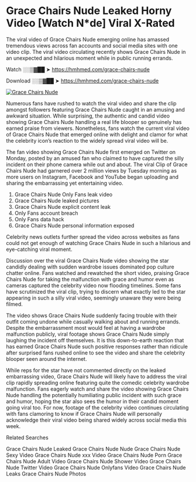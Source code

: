 ﻿# Grace Chairs Nude Leaked Horny Video [Watch N*de] Viral X-Rated

The viral video of ﻿Grace Chairs Nude emerging online has amassed tremendous views across fan accounts and social media sites with one video clip. The viral video circulating recently shows ﻿Grace Chairs Nude in an unexpected and hilarious moment while in public running errands. 

Watch ░░▒▓██ ➤ https://hmhmed.com/grace-chairs-nude

Download ░░▒▓██ ➤ https://hmhmed.com/grace-chairs-nude

[![Grace Chairs Nude](https://i.imgur.com/dJHk4Zq.gif)](https://hmhmed.com/grace-chairs-nude)

Numerous fans have rushed to watch the viral video and share the clip amongst followers featuring ﻿Grace Chairs Nude caught in an amusing and awkward situation. While surprising, the authentic and candid video showing ﻿Grace Chairs Nude handling a real life blooper so genuinely has earned praise from viewers. Nonetheless, fans watch the current viral video of ﻿Grace Chairs Nude that emerged online with delight and clamor for what the celebrity icon’s reaction to the widely spread viral video will be.

The fan video showing ﻿Grace Chairs Nude first emerged on Twitter on Monday, posted by an amused fan who claimed to have captured the silly incident on their phone camera while out and about. The viral Clip of ﻿Grace Chairs Nude had garnered over 2 million views by Tuesday morning as more users on Instagram, Facebook and YouTube began uploading and sharing the embarrassing yet entertaining video. 

1. ﻿Grace Chairs Nude Only Fans leak video
2. ﻿Grace Chairs Nude leaked pictures
3. ﻿Grace Chairs Nude explicit content leak
4. Only Fans account breach
5. Only Fans data hack
6. ﻿Grace Chairs Nude personal information exposed

Celebrity news outlets further spread the video across websites as fans could not get enough of watching ﻿Grace Chairs Nude in such a hilarious and eye-catching viral moment. 

Discussion over the viral ﻿Grace Chairs Nude video showing the star candidly dealing with sudden wardrobe issues dominated pop culture chatter online. Fans watched and rewatched the short video, praising ﻿Grace Chairs Nude for taking the malfunction with grace and humor even as cameras captured the celebrity video now flooding timelines. Some fans have scrutinized the viral clip, trying to discern what exactly led to the star appearing in such a silly viral video, seemingly unaware they were being filmed.

The video shows ﻿Grace Chairs Nude suddenly facing trouble with their outfit coming undone while casually walking about and running errands. Despite the embarrassment most would feel at having a wardrobe malfunction publicly, viral footage shows ﻿Grace Chairs Nude simply laughing the incident off themselves. It is this down-to-earth reaction that has earned ﻿Grace Chairs Nude such positive responses rather than ridicule after surprised fans rushed online to see the video and share the celebrity blooper seen around the internet.  

While reps for the star have not commented directly on the leaked embarrassing video, ﻿Grace Chairs Nude will likely have to address the viral clip rapidly spreading online featuring quite the comedic celebrity wardrobe malfunction. Fans eagerly watch and share the video showing ﻿Grace Chairs Nude handling the potentially humiliating public incident with such grace and humor, hoping the star also sees the humor in their candid moment going viral too. For now, footage of the celebrity video continues circulating with fans clamoring to know if ﻿Grace Chairs Nude will personally acknowledge their viral video being shared widely across social media this week.

Related Searches

﻿Grace Chairs Nude Leaked
﻿Grace Chairs Nude Nude
﻿Grace Chairs Nude Sexy Video
﻿Grace Chairs Nude xxx Video
﻿Grace Chairs Nude Porn
﻿Grace Chairs Nude Adult Video
﻿Grace Chairs Nude Shower Video
﻿Grace Chairs Nude Twitter Video
﻿Grace Chairs Nude Onlyfans Video
﻿Grace Chairs Nude Leaks
﻿Grace Chairs Nude Photos